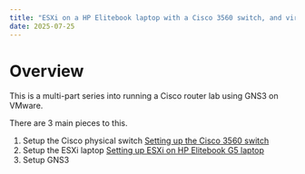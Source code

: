 ```yaml
---
title: "ESXi on a HP Elitebook laptop with a Cisco 3560 switch, and virtual machine running GNS3"
date: 2025-07-25
---
```

# Overview
This is a multi-part series into running a Cisco router lab using GNS3 on VMware.

There are 3 main pieces to this.
1. Setup the Cisco physical switch
  <a href="pages/Cisco-3560.md">Setting up the Cisco 3560 switch</a>
2. Setup the ESXi laptop
  <a href="pages/ESXi-laptop.md">Setting up ESXi on HP Elitebook G5 laptop</a>
3. Setup GNS3

